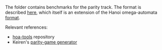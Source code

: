 The folder contains benchmarks for the parity track.
The format is described [here](https://arxiv.org/pdf/1912.05793.pdf),
which itself is an extension of the Hanoi omega-automata [format](https://adl.github.io/hoaf/index.html).

Relevant references:
- [hoa-tools](https://github.com/gaperez64/hoa-tools) repository
- Keiren's [parity-game
  generator](https://github.com/jkeiren/paritygame-generator)

